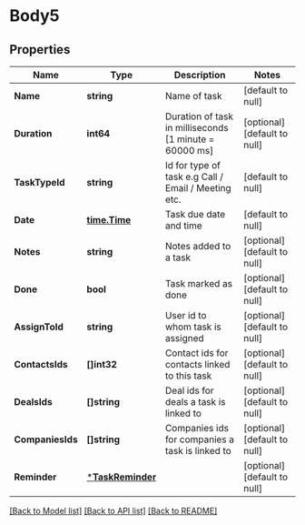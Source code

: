 # Body5

## Properties
Name | Type | Description | Notes
------------ | ------------- | ------------- | -------------
**Name** | **string** | Name of task | [default to null]
**Duration** | **int64** | Duration of task in milliseconds [1 minute &#x3D; 60000 ms] | [optional] [default to null]
**TaskTypeId** | **string** | Id for type of task e.g Call / Email / Meeting etc. | [default to null]
**Date** | [**time.Time**](time.Time.md) | Task due date and time | [default to null]
**Notes** | **string** | Notes added to a task | [optional] [default to null]
**Done** | **bool** | Task marked as done | [optional] [default to null]
**AssignToId** | **string** | User id to whom task is assigned | [optional] [default to null]
**ContactsIds** | **[]int32** | Contact ids for contacts linked to this task | [optional] [default to null]
**DealsIds** | **[]string** | Deal ids for deals a task is linked to | [optional] [default to null]
**CompaniesIds** | **[]string** | Companies ids for companies a task is linked to | [optional] [default to null]
**Reminder** | [***TaskReminder**](TaskReminder.md) |  | [optional] [default to null]

[[Back to Model list]](../README.md#documentation-for-models) [[Back to API list]](../README.md#documentation-for-api-endpoints) [[Back to README]](../README.md)


